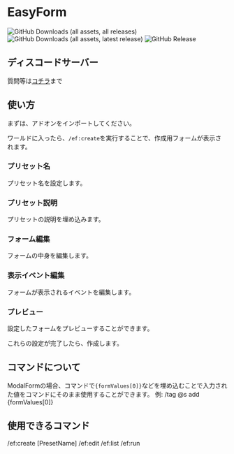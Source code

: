 # EasyForm

![GitHub Downloads (all assets, all releases)](https://img.shields.io/github/downloads/Naru8521/EasyForm/total) ![GitHub Downloads (all assets, latest release)](https://img.shields.io/github/downloads/Naru8521/EasyForm/latest/total?color=green) ![GitHub Release](https://img.shields.io/github/v/release/Naru8521/EasyForm)

## ディスコードサーバー

質問等は[コチラ](https://discord.com/invite/Mfn8HRhUfm)まで

## 使い方

まずは、アドオンをインポートしてください。

ワールドに入ったら、``/ef:create``を実行することで、作成用フォームが表示されます。

### プリセット名

プリセット名を設定します。

### プリセット説明

プリセットの説明を埋め込みます。

### フォーム編集

フォームの中身を編集します。

### 表示イベント編集

フォームが表示されるイベントを編集します。

### プレビュー

設定したフォームをプレビューすることができます。

これらの設定が完了したら、作成します。

## コマンドについて

ModalFormの場合、コマンドで``{formValues[0]}``などを埋め込むことで入力された値をコマンドにそのまま使用することができます。
例: /tag @s add {formValues[0]}

## 使用できるコマンド
/ef:create [PresetName]
/ef:edit <PresetName>
/ef:list
/ef:run <Target> <PresetName>